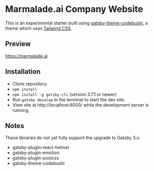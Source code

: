 # Marmalade.ai Company Website



This is an experimental starter built using [gatsby-theme-codebushi](https://github.com/codebushi/gatsby-theme-codebushi), a theme which uses [Tailwind CSS](https://tailwindcss.com/).

## Preview

https://marmalade.ai

## Installation

* Clone repository.
* `npm install`
* `npm install -g gatsby-cli` (version 3.7.1 or newer)
* Run `gatsby develop` in the terminal to start the dev site.
* View site at http://localhost:8000/ while the development server is running.

## Notes

These libraries do not yet fully support the upgrade to Gatsby 3.x:
* gatsby-plugin-react-helmet
* gatsby-plugin-emotion
* gatsby-plugin-postcss
* gatsby-theme-codebushi
